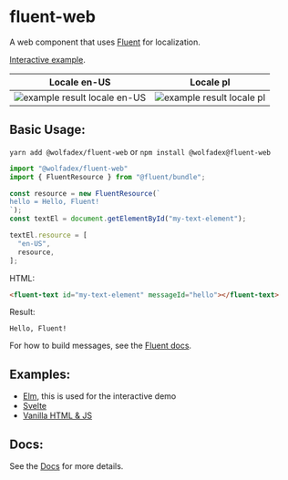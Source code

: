 # fluent-web

A web component that uses [Fluent](https://projectfluent.org/) for localization.

[Interactive example](https://wolfadex.github.io/fluent-web/).

| Locale en-US                                            | Locale pl                                         |
| ------------------------------------------------------- | ------------------------------------------------- |
| ![example result locale en-US](https://github.com/wolfadex/fluent-web/blob/master/screen_shot_en-us.png) | ![example result locale pl](https://github.com/wolfadex/fluent-web/blob/master/screen_shot_pl.png) |

## Basic Usage:

`yarn add @wolfadex/fluent-web` or `npm install @wolfadex@fluent-web`


```js
import "@wolfadex/fluent-web"
import { FluentResource } from "@fluent/bundle";

const resource = new FluentResource(`
hello = Hello, Fluent!
`);
const textEl = document.getElementById("my-text-element");

textEl.resource = [
  "en-US",
  resource,
];
```

HTML:

```html
<fluent-text id="my-text-element" messageId="hello"></fluent-text>
```

Result:

```
Hello, Fluent!
```

For how to build messages, see the [Fluent docs](https://github.com/projectfluent/fluent/wiki).

## Examples:

- [Elm](https://github.com/wolfadex/fluent-web/tree/master/example/elm), this is used for the interactive demo
- [Svelte](https://github.com/wolfadex/fluent-web/tree/master/example/svelte)
- [Vanilla HTML & JS](https://github.com/wolfadex/fluent-web/tree/master/example/vanillajs)

## Docs:

See the [Docs](https://github.com/wolfadex/fluent-web/blob/master/docs/index.md) for more details.
